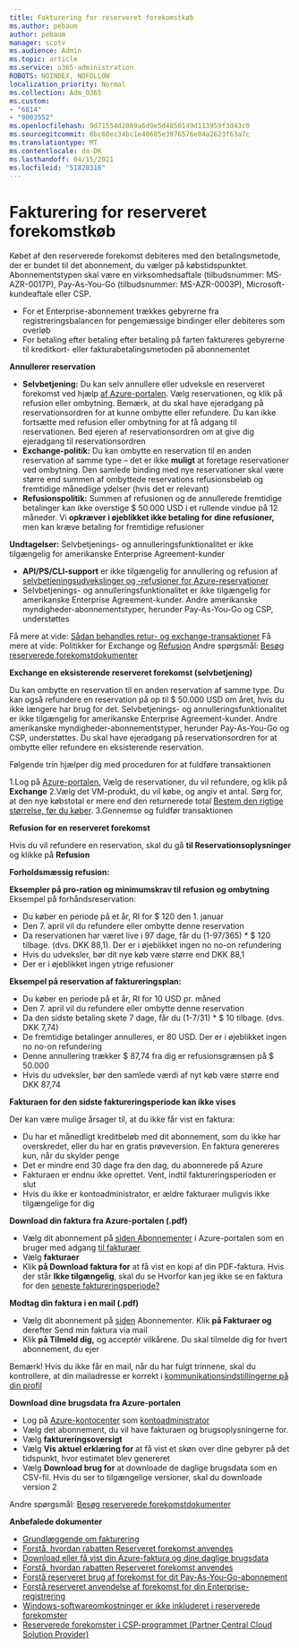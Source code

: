 ```yaml
---
title: Fakturering for reserveret forekomstkøb
ms.author: pebaum
author: pebaum
manager: scotv
ms.audience: Admin
ms.topic: article
ms.service: o365-administration
ROBOTS: NOINDEX, NOFOLLOW
localization_priority: Normal
ms.collection: Adm_O365
ms.custom:
- "6814"
- "9003552"
ms.openlocfilehash: 9d71554d2089a6d9e5d4850149d113959f3d43c0
ms.sourcegitcommit: 8bc60ec34bc1e40685e3976576e04a2623f63a7c
ms.translationtype: MT
ms.contentlocale: da-DK
ms.lasthandoff: 04/15/2021
ms.locfileid: "51820316"
---
```

# <a name="billing-for-reserved-instance-purchase"></a>Fakturering for reserveret forekomstkøb

Købet af den reserverede forekomst debiteres med den betalingsmetode, der er bundet til det abonnement, du vælger på købstidspunktet. Abonnementstypen skal være en virksomhedsaftale (tilbudsnummer: MS-AZR-0017P), Pay-As-You-Go (tilbudsnummer: MS-AZR-0003P), Microsoft-kundeaftale eller CSP.

- For et Enterprise-abonnement trækkes gebyrerne fra registreringsbalancen for pengemæssige bindinger eller debiteres som overløb
- For betaling efter betaling efter betaling på farten faktureres gebyrerne til kreditkort- eller fakturabetalingsmetoden på abonnementet

**Annullerer reservation**

- **Selvbetjening:** Du kan selv annullere eller udveksle en reserveret forekomst ved hjælp [af Azure-portalen](https://portal.azure.com/#blade/Microsoft_Azure_Reservations/ReservationsBrowseBlade). Vælg reservationen, og klik på refusion eller ombytning. Bemærk, at du skal have ejeradgang på reservationsordren for at kunne ombytte eller refundere. Du kan ikke fortsætte med refusion eller ombytning for at få adgang til reservationen. Bed ejeren af reservationsordren om at give dig ejeradgang til reservationsordren
- **Exchange-politik:** Du kan ombytte en reservation til en anden reservation af samme type – det er ikke **muligt** at foretage reservationer ved ombytning. Den samlede binding med nye reservationer skal være større end summen af ombyttede reservations refusionsbeløb og fremtidige månedlige ydelser (hvis det er relevant)
- **Refusionspolitik:** Summen af refusionen og de annullerede fremtidige betalinger kan ikke overstige $ 50.000 USD i et rullende vindue på 12 måneder. Vi **opkræver i øjeblikket ikke betaling for dine refusioner,** men kan kræve betaling for fremtidige refusioner

**Undtagelser:** Selvbetjenings- og annulleringsfunktionalitet er ikke tilgængelig for amerikanske Enterprise Agreement-kunder

- **API/PS/CLI-support** er ikke tilgængelig for annullering og refusion af [selvbetjeningsudvekslinger og -refusioner for Azure-reservationer](https://docs.microsoft.com/azure/cost-management-billing/reservations/exchange-and-refund-azure-reservations?WT.mc_id=Portal-Microsoft_Azure_Support)
- Selvbetjenings- og annulleringsfunktionalitet er ikke tilgængelig for amerikanske Enterprise Agreement-kunder. Andre amerikanske myndigheder-abonnementstyper, herunder Pay-As-You-Go og CSP, understøttes

Få mere at vide: [Sådan behandles retur- og exchange-transaktioner](https://docs.microsoft.com/azure/billing/billing-azure-reservations-self-service-exchange-and-refund?WT.mc_id=Portal-Microsoft_Azure_Support#how-return-and-exchange-transactions-are-processed) Få mere at vide: Politikker for Exchange og [Refusion](https://docs.microsoft.com/azure/billing/billing-azure-reservations-self-service-exchange-and-refund?WT.mc_id=Portal-Microsoft_Azure_Support#exchange-policies) Andre spørgsmål: [Besøg reserverede forekomstdokumenter](https://docs.microsoft.com/azure/billing/billing-save-compute-costs-reservations?WT.mc_id=Portal-Microsoft_Azure_Support)

**Exchange en eksisterende reserveret forekomst (selvbetjening)**

Du kan ombytte en reservation til en anden reservation af samme type. Du kan også refundere en reservation på op til $ 50.000 USD om året, hvis du ikke længere har brug for det. Selvbetjenings- og annulleringsfunktionalitet er ikke tilgængelig for amerikanske Enterprise Agreement-kunder. Andre amerikanske myndigheder-abonnementstyper, herunder Pay-As-You-Go og CSP, understøttes. Du skal have ejeradgang på reservationsordren for at ombytte eller refundere en eksisterende reservation.

Følgende trin hjælper dig med proceduren for at fuldføre transaktionen

1.Log på [Azure-portalen.](https://portal.azure.com/#blade/Microsoft_Azure_Reservations/ReservationsBrowseBlade) Vælg de reservationer, du vil refundere, og klik på **Exchange** 2.Vælg det VM-produkt, du vil købe, og angiv et antal. Sørg for, at den nye købstotal er mere end den returnerede total [Bestem den rigtige størrelse, før du køber](https://docs.microsoft.com/azure/virtual-machines/windows/prepay-reserved-vm-instances?WT.mc_id=Portal-Microsoft_Azure_Support#determine-the-right-vm-size-before-you-buy).
3.Gennemse og fuldfør transaktionen

**Refusion for en reserveret forekomst**

Hvis du vil refundere en reservation, skal du gå **til Reservationsoplysninger** og klikke på **Refusion**

**Forholdsmæssig refusion:**

**Eksempler på pro-ration og minimumskrav til refusion og ombytning** Eksempel på forhåndsreservation:

- Du køber en periode på et år, RI for $ 120 den 1. januar
- Den 7. april vil du refundere eller ombytte denne reservation
- Da reservationen har været live i 97 dage, får du (1-97/365) * $ 120 tilbage. (dvs. DKK 88,1). Der er i øjeblikket ingen no no-on refundering
- Hvis du udveksler, bør dit nye køb være større end DKK 88,1
- Der er i øjeblikket ingen ytrige refusioner

**Eksempel på reservation af faktureringsplan:**

- Du køber en periode på et år, RI for 10 USD pr. måned
- Den 7. april vil du refundere eller ombytte denne reservation
- Da den sidste betaling skete 7 dage, får du (1-7/31) * $ 10 tilbage. (dvs. DKK 7,74)
- De fremtidige betalinger annulleres, er 80 USD. Der er i øjeblikket ingen no no-on refundering
- Denne annullering trækker $ 87,74 fra dig er refusionsgrænsen på $ 50.000
- Hvis du udveksler, bør den samlede værdi af nyt køb være større end DKK 87,74

**Fakturaen for den sidste faktureringsperiode kan ikke vises**

Der kan være mulige årsager til, at du ikke får vist en faktura:

- Du har et månedligt kreditbeløb med dit abonnement, som du ikke har overskredet, eller du har en gratis prøveversion. En faktura genereres kun, når du skylder penge
- Det er mindre end 30 dage fra den dag, du abonnerede på Azure
- Fakturaen er endnu ikke oprettet. Vent, indtil faktureringsperioden er slut
- Hvis du ikke er kontoadministrator, er ældre fakturaer muligvis ikke tilgængelige for dig

**Download din faktura fra Azure-portalen (.pdf)**

- Vælg dit abonnement på [siden Abonnementer](https://portal.azure.com/#blade/Microsoft_Azure_Billing/SubscriptionsBlade) i Azure-portalen som en bruger med adgang [til fakturaer](https://docs.microsoft.com/azure/billing/billing-manage-access?WT.mc_id=Portal-Microsoft_Azure_Support)
- Vælg **fakturaer**
- Klik **på Download faktura for** at få vist en kopi af din PDF-faktura. Hvis der står **Ikke tilgængelig**, skal du se Hvorfor kan jeg ikke se en faktura for den [seneste faktureringsperiode?](https://docs.microsoft.com/azure/billing/billing-download-azure-invoice-daily-usage-date?WT.mc_id=Portal-Microsoft_Azure_Support#noinvoice)

**Modtag din faktura i en mail (.pdf)**

- Vælg dit abonnement på [siden](https://portal.azure.com/#blade/Microsoft_Azure_Billing/SubscriptionsBlade) Abonnementer. Klik **på Fakturaer og** derefter Send min faktura via mail
- Klik **på Tilmeld dig,** og acceptér vilkårene. Du skal tilmelde dig for hvert abonnement, du ejer

Bemærk! Hvis du ikke får en mail, når du har fulgt trinnene, skal du kontrollere, at din mailadresse er korrekt i [kommunikationsindstillingerne på din profil](https://account.windowsazure.com/profile)

**Download dine brugsdata fra Azure-portalen**

- Log på [Azure-kontocenter](https://account.windowsazure.com/Subscriptions) som [kontoadministrator](https://docs.microsoft.com/azure/billing/billing-subscription-transfer?WT.mc_id=Portal-Microsoft_Azure_Support#whoisaa)
- Vælg det abonnement, du vil have fakturaen og brugsoplysningerne for.
- Vælg **faktureringsoversigt**
- Vælg **Vis aktuel erklæring for** at få vist et skøn over dine gebyrer på det tidspunkt, hvor estimatet blev genereret
- Vælg **Download brug for** at downloade de daglige brugsdata som en CSV-fil. Hvis du ser to tilgængelige versioner, skal du downloade version 2

Andre spørgsmål: [Besøg reserverede forekomstdokumenter](https://docs.microsoft.com/azure/billing/billing-save-compute-costs-reservations?WT.mc_id=Portal-Microsoft_Azure_Support)

**Anbefalede dokumenter**

- [Grundlæggende om fakturering](https://docs.microsoft.com/partner-center/billing-basics/?WT.mc_id=Portal-Microsoft_Azure_Support)
- [Forstå, hvordan rabatten Reserveret forekomst anvendes](https://docs.microsoft.com/azure/billing/billing-understand-vm-reservation-charges/?WT.mc_id=Portal-Microsoft_Azure_Support)
- [Download eller få vist din Azure-faktura og dine daglige brugsdata](https://docs.microsoft.com/azure/billing/billing-download-azure-invoice-daily-usage-date?WT.mc_id=Portal-Microsoft_Azure_Support)
- [Forstå, hvordan rabatten Reserveret forekomst anvendes](https://docs.microsoft.com/azure/billing/billing-understand-vm-reservation-charges/?WT.mc_id=Portal-Microsoft_Azure_Support)
- [Forstå reserveret brug af forekomst for dit Pay-As-You-Go-abonnement](https://docs.microsoft.com/azure/billing/billing-understand-reserved-instance-usage/?WT.mc_id=Portal-Microsoft_Azure_Support)
- [Forstå reserveret anvendelse af forekomst for din Enterprise-registrering](https://docs.microsoft.com/azure/billing/billing-understand-reserved-instance-usage-ea/?WT.mc_id=Portal-Microsoft_Azure_Support)
- [Windows-softwareomkostninger er ikke inkluderet i reserverede forekomster](https://docs.microsoft.com/azure/billing/billing-reserved-instance-windows-software-costs/?WT.mc_id=Portal-Microsoft_Azure_Support)
- [Reserverede forekomster i CSP-programmet (Partner Central Cloud Solution Provider)](https://docs.microsoft.com/partner-center/azure-reservations/?WT.mc_id=Portal-Microsoft_Azure_Support)